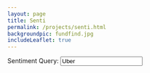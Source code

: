 ```yaml
---
layout: page
title: Senti
permalink: /projects/senti.html
backgroundpic: fundfind.jpg
includeLeaflet: true
---
```


<div class="form-group">
  <label for="usr">Sentiment Query:</label>
  <input type="text" class="form-control" id="usr" value="Uber">
</div>
 <div id="map" style="height: 700px;"></div>